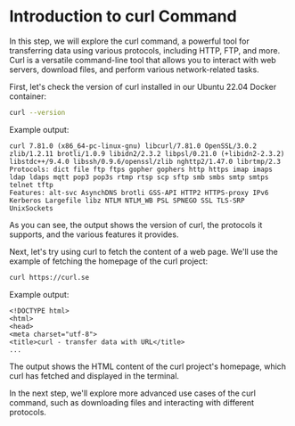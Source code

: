 # Introduction to curl Command

In this step, we will explore the curl command, a powerful tool for transferring data using various protocols, including HTTP, FTP, and more. Curl is a versatile command-line tool that allows you to interact with web servers, download files, and perform various network-related tasks.

First, let's check the version of curl installed in our Ubuntu 22.04 Docker container:

```bash
curl --version
```

Example output:

```
curl 7.81.0 (x86_64-pc-linux-gnu) libcurl/7.81.0 OpenSSL/3.0.2 zlib/1.2.11 brotli/1.0.9 libidn2/2.3.2 libpsl/0.21.0 (+libidn2-2.3.2) libstdc++/9.4.0 libssh/0.9.6/openssl/zlib nghttp2/1.47.0 librtmp/2.3
Protocols: dict file ftp ftps gopher gophers http https imap imaps ldap ldaps mqtt pop3 pop3s rtmp rtsp scp sftp smb smbs smtp smtps telnet tftp
Features: alt-svc AsynchDNS brotli GSS-API HTTP2 HTTPS-proxy IPv6 Kerberos Largefile libz NTLM NTLM_WB PSL SPNEGO SSL TLS-SRP UnixSockets
```

As you can see, the output shows the version of curl, the protocols it supports, and the various features it provides.

Next, let's try using curl to fetch the content of a web page. We'll use the example of fetching the homepage of the curl project:

```bash
curl https://curl.se
```

Example output:

```
<!DOCTYPE html>
<html>
<head>
<meta charset="utf-8">
<title>curl - transfer data with URL</title>
...
```

The output shows the HTML content of the curl project's homepage, which curl has fetched and displayed in the terminal.

In the next step, we'll explore more advanced use cases of the curl command, such as downloading files and interacting with different protocols.

